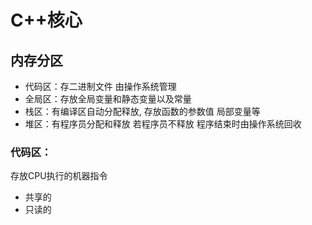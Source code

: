 # C++核心

## 内存分区
- 代码区：存二进制文件 由操作系统管理
- 全局区：存放全局变量和静态变量以及常量
- 栈区：有编译区自动分配释放, 存放函数的参数值 局部变量等
- 堆区：有程序员分配和释放 若程序员不释放 程序结束时由操作系统回收

### 代码区：
存放CPU执行的机器指令

- 共享的
- 只读的
